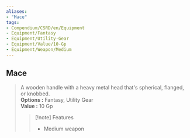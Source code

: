 ```yaml
---
aliases:
- "Mace"
tags:
- Compendium/CSRD/en/Equipment
- Equipment/Fantasy
- Equipment/Utility-Gear
- Equipment/Value/10-Gp
- Equipment/Weapon/Medium
---
```


  
## Mace  
  
>A wooden handle with a heavy metal head that's spherical, flanged, or knobbed.  
> **Options :** Fantasy, Utility Gear  
> **Value :** 10 Gp  
>>[!note] Features  
>> - Medium weapon